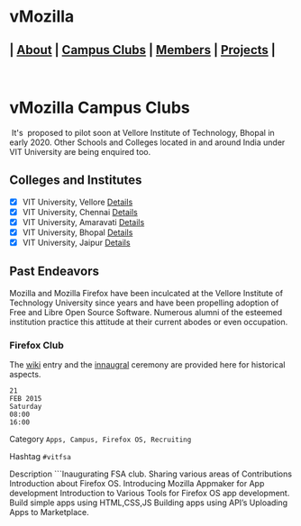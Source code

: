 # vMozilla   
| [About](/README.md) | [Campus Clubs](/CampusClubs) | [Members](/Members) | [Projects](./Projects) | 
----

 
# vMozilla Campus Clubs
 It's  proposed to pilot soon at Vellore Institute of Technology, Bhopal in early 2020.
 Other Schools and Colleges located in and around India under VIT University are being enquired too.
 
## Colleges and Institutes
 - [x] VIT University, Vellore [Details](./VITUniversity)
 - [x] VIT University, Chennai [Details](./VITUniversity)
 - [x] VIT University, Amaravati [Details](./VITUniversity)
 - [x] VIT University, Bhopal [Details](./VITUniversity)
 - [x] VIT University, Jaipur [Details](./VITUniversity)
 
## Past Endeavors
Mozilla and Mozilla Firefox have been inculcated at the Vellore Institute of Technology University since years and have been propelling adoption of Free and Libre Open Source Software.
Numerous alumni of the esteemed institution practice this attitude at their current abodes or even occupation.

### Firefox Club
The [wiki](https://wiki.mozilla.org/Firefox_Club-VIT) entry and the [innaugral](https://reps.mozilla.org/e/vit-firefox-students-ambassador-club-inauguration/) ceremony are provided here for historical aspects.
```
21
FEB 2015
Saturday
08:00
16:00
```
Category `Apps, Campus, Firefox OS, Recruiting`

Hashtag `#vitfsa`

Description ```Inaugurating FSA club. Sharing various areas of Contributions Introduction about Firefox OS. Introducing Mozilla Appmaker for App development Introduction to Various Tools for Firefox OS app development. Build simple apps using HTML,CSS,JS Building apps using API’s Uploading Apps to Marketplace.
```
